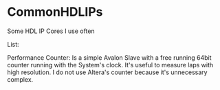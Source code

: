 # CommonHDLIPs
Some HDL IP Cores I use often

List:

Performance Counter: Is a simple Avalon Slave with a free running 64bit counter running with the System's clock.
    It's useful to measure laps with high resolution.
    I do not use Altera's counter because it's unnecessary complex.
